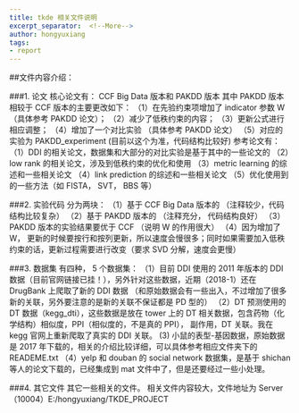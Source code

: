 ```yaml
---
title: tkde 相关文件说明
excerpt_separator:  <!--More-->
author: hongyuxiang
tags:
- report
---
```


##文件内容介绍：

###1. 论文 核心论文有： CCF Big Data 版本和 PAKDD 版本 其中 PAKDD 版本相较于 CCF 版本的主要更改如下： （1）在先验约束项增加了 indicator 参数 W （具体参考 PAKDD 论文）； （2）减少了低秩约束的内容； （3）更新公式进行相应调整； （4）增加了一个对比实验 （具体参考 PAKDD 论文） （5）对应的实验为 PAKDD_experiment (目前以这个为准，代码结构比较好) 参考论文有： （1）DDI 的相关论文，数据集和大部分的对比实验是基于其中的一些论文的 （2）low rank 的相关论文，涉及到低秩约束的优化和使用 （3）metric learning 的综述和一些相关论文 （4）link prediction 的综述和一些相关论文 （5）优化使用到的一些方法（如 FISTA， SVT， BBS 等）

###2. 实验代码 分为两块： （1）基于 CCF Big Data 版本的 （注释较少，代码结构比较复杂） （2）基于 PAKDD 版本的 （注释充分， 代码结构良好） （3）PAKDD 版本的实验结果要优于 CCF （说明 W 的作用很大） （4）因为增加了 W， 更新的时候要按行和按列更新，所以速度会慢很多；同时如果需要加入低秩 约束的话，更新过程需要进行改变（要求 SVD 分解，速度会更慢）

###3. 数据集 有四种， 5 个数据集： （1）目前 DDI 使用的 2011 年版本的 DDI 数据（目前官网链接已挂！），另外针对这些数据，近期（2018-1）还在 DrugBank 上爬取了新的 DDI 数据 （和原始数据会有一些出入，不过增加了很多新的关联，另外要注意的是新的关联不保证都是 PD 型的） （2）DT 预测使用的 DT 数据（kegg_dti），这些数据是放在 tower 上的 DT 相关数据，包含药物（化学结构）相似度，PPI（相似度的，不是真的 PPI）， 副作用，DT 关联。我在 kegg 官网上重新爬取了真实的 DDI 关联。 (3) 小鼠的表型-基因数据，原始数据是 2017 年下载的，相关的介绍比较详细，可以具体参考相应文件夹下的 READEME.txt （4）yelp 和 douban 的 social network 数据集，是基于 shichan 等人的论文下载的，已经集成到 mat 文件中了，但是还要经过一些小处理。

###4. 其它文件 其它一些相关的文件。 相关文件内容较大，文件地址为 Server（10004）E:/hongyuxiang/TKDE_PROJECT


